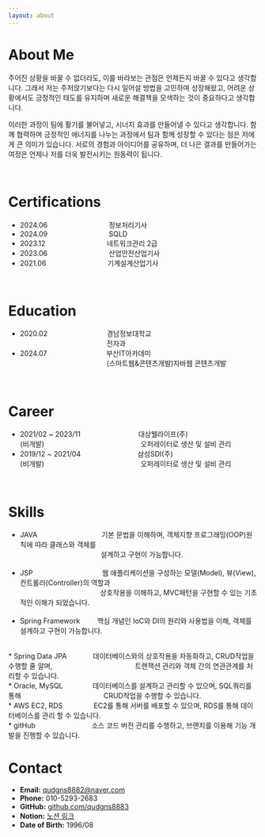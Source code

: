 ```yaml
---
layout: about 
---
```


# About Me
주어진 상황을 바꿀 수 없더라도, 이를 바라보는 관점은 언제든지 바꿀 수 있다고 생각합니다. 그래서 저는 주저앉기보다는 다시 일어설 방법을 고민하며 성장해왔고, 어려운 상황에서도 긍정적인 태도를 유지하며 새로운 해결책을 모색하는 것이 중요하다고 생각합니다.

이러한 과정이 팀에 활기를 불어넣고, 시너지 효과를 만들어낼 수 있다고 생각합니다. 함께 협력하며 긍정적인 에너지를 나누는 과정에서 팀과 함께 성장할 수 있다는 점은 저에게 큰 의미가 있습니다. 서로의 경험과 아이디어를 공유하며, 더 나은 결과를 만들어가는 여정은 언제나 저를 더욱 발전시키는 원동력이 됩니다.

<br/>

# Certifications
* 2024.06<span style="padding-left: 120px;"></span> 정보처리기사
* 2024.09<span style="padding-left: 120px;"></span> SQLD
* 2023.12<span style="padding-left: 120px;"></span> 네트워크관리 2급
* 2023.06<span style="padding-left: 120px;"></span> 산업안전산업기사
* 2021.06<span style="padding-left: 120px;"></span> 기계설계산업기사

<br/>

# Education
* 2020.02<span style="padding-left: 120px;"></span>경남정보대학교  
  <span style="padding-left: 175px;"></span>전자과
* 2024.07<span style="padding-left: 120px;"></span>부산IT아카데미  
  <span style="padding-left: 175px;"></span> (스마트웹&콘텐츠개발)자바웹 콘텐츠개발

<br/>

# Career
* 2021/02 ~ 2023/11 <span style="padding-left: 113px;"></span>대상웰라이프(주)  
      (비개발)<span style="padding-left: 195px;"></span>오퍼레이터로 생산 및 설비 관리
* 2019/12 ~ 2021/04<span style="padding-left: 115px;"></span>삼성SDI(주)  
  (비개발)<span style="padding-left: 195px;"></span>오퍼레이터로 생산 및 설비 관리

<br/>

# Skills
* JAVA<span style="padding-left: 130px;"></span>기본 문법을 이해하며, 객체지향 프로그래밍(OOP)원칙에 따라 클래스와 객체를   
  <span style="padding-left: 163px;"></span>설계하고 구현이 가능합니다.  
  <br/>
* JSP<span style="padding-left: 140px;"></span>웹 애플리케이션을 구성하는 모델(Model), 뷰(View), 컨트롤러(Controller)의 역할과   
<span style="padding-left: 162px;"></span>상호작용을 이해하고, MVC패턴을 구현할 수 있는 기초적인 이해가 되었습니다.  
  <br/>
* Spring Framework<span style="padding-left: 35px;"></span>핵심 개념인 IoC와 DI의 원리와 사용법을 이해, 객체를 설계하고 구현이 가능합니다.  
<br/>
* Spring Data JPA<span style="padding-left: 53px;"></span>데이터베이스와의 상호작용을 자동화하고, CRUD작업을 수행할 줄 알며,  
<span style="padding-left: 163px;"></span>트랜잭션 관리와 객체 간의 연관관계를 처리할 수 있습니다.  
<br/>
* Oracle, MySQL<span style="padding-left: 60px;"></span>데이터베이스를 설계하고 관리할 수 있으며, SQL쿼리를 통해   
  <span style="padding-left: 163px;"></span>CRUD작업을 수행할 수 있습니다.  
<br/>
* AWS EC2, RDS<span style="padding-left: 63px;"></span>EC2를 통해 서버를 배포할 수 있으며, RDS를 통해 데이터베이스를 관리 할 수 있습니다.  
<br/>
* gitHub <span style="padding-left: 110px;"></span>소스 코드 버전 관리를 수행하고, 브랜치를 이용해 기능 개발을 진행할 수 있습니다.

<br/>

# Contact
* **Email:** [qudgns8882@naver.com](mailto:qudgns8882@naver.com)
* **Phone:** 010-5293-2683
* **GitHub:** [github.com/qudgns8883](https://github.com/qudgns8883?tab=repositories)
* **Notion:** [노션 링크](https://bottlenose-asparagus-798.notion.site/248d53b04dac47ddbb3ddf819a9f2398)
* **Date of Birth:** 1996/08
